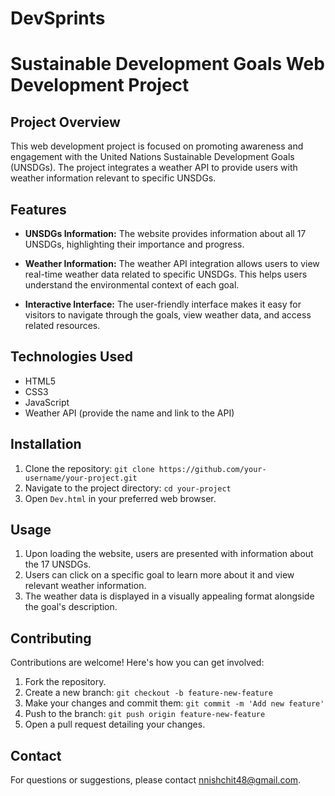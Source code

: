 # DevSprints

# Sustainable Development Goals Web Development Project

## Project Overview

This web development project is focused on promoting awareness and engagement with the United Nations Sustainable Development Goals (UNSDGs). The project integrates a weather API to provide users with weather information relevant to specific UNSDGs.

## Features

- **UNSDGs Information:** The website provides information about all 17 UNSDGs, highlighting their importance and progress.

- **Weather Information:** The weather API integration allows users to view real-time weather data related to specific UNSDGs. This helps users understand the environmental context of each goal.

- **Interactive Interface:** The user-friendly interface makes it easy for visitors to navigate through the goals, view weather data, and access related resources.

## Technologies Used

- HTML5
- CSS3
- JavaScript
- Weather API (provide the name and link to the API)

## Installation

1. Clone the repository: `git clone https://github.com/your-username/your-project.git`
2. Navigate to the project directory: `cd your-project`
3. Open `Dev.html` in your preferred web browser.

## Usage

1. Upon loading the website, users are presented with information about the 17 UNSDGs.
2. Users can click on a specific goal to learn more about it and view relevant weather information.
3. The weather data is displayed in a visually appealing format alongside the goal's description.

## Contributing

Contributions are welcome! Here's how you can get involved:

1. Fork the repository.
2. Create a new branch: `git checkout -b feature-new-feature`
3. Make your changes and commit them: `git commit -m 'Add new feature'`
4. Push to the branch: `git push origin feature-new-feature`
5. Open a pull request detailing your changes.

## Contact

For questions or suggestions, please contact [nnishchit48@gmail.com](mailto:nnishchit48@gmail.com).

